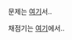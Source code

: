 문제는 [여기](https://s3.ap-northeast-2.amazonaws.com/oj.uz/old/IOI15_towns/description.pdf)서..

채점기는 [여기](https://s3.ap-northeast-2.amazonaws.com/oj.uz/old/IOI15_towns/graders.zip)에서..